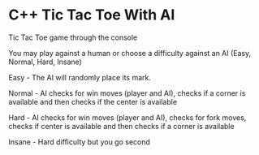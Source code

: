 # C++ Tic Tac Toe With AI

Tic Tac Toe game through the console

You may play against a human or choose a difficulty against an AI (Easy, Normal, Hard, Insane)

Easy - The AI will randomly place its mark.

Normal - AI checks for win moves (player and AI), checks if a corner is available and then checks if the center is available

Hard - AI checks for win moves (player and AI), checks for fork moves, checks if center is available and then checks if a corner is available

Insane - Hard difficulty but you go second
